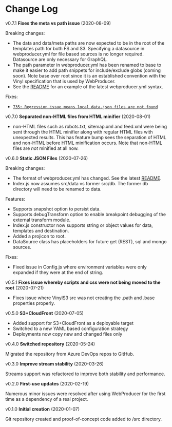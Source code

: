 # Change Log

v0.7.1 **Fixes the meta vs path issue** (2020-08-09)

Breaking changes:

- The data and data/meta paths are now expected to be in the root of the templates path for both FS and S3. Specifying a datasource in webproducer.yml for file based sources is no longer required. Datasource are only necessary for GraphQL.
- The path parameter in webproducer.yml has been renamed to base to make it easier to add path snippets for include/exclude globs (coming soon). Note base over root since it is an established convention with the Vinyl specification that is used by WebProducer.
- See the [README](README.md) for an example of the latest webproducer.yml syntax.

Fixes:

- [`735: Regression issue means local data.json files are not found`](https://dev.azure.com/techsmarts/Web%20Producer/_workitems/edit/735)

v0.7.0 **Separated non-HTML files from HTML minifier** (2020-08-01)

- non-HTML files such as robots.txt, sitemap.xml and feed.xml were being sent through the HTML minifier along with regular HTML files with unexpected results. This has feature bump sees the separation of HTML and non-HTML before HTML minification occurs. Note that non-HTML files are _not_ minified at all now.

v0.6.0 **Static JSON Files** (2020-07-26)

Breaking changes:

- The format of webproducer.yml has changed. See the latest [README](README.md).
- Index.js now assumes src/data vs former src/db. The former db directory will need to be renamed to data.

Features:

- Supports snapshot option to persist data.
- Supports debugTransform option to enable breakpoint debugging of the external transform module.
- Index.js constructor now supports string or object values for data, templates and destination.
- Added a projicon to root.
- DataSource class has placeholders for future get (REST), sql and mongo sources.

Fixes:

- Fixed issue in Config.js where environment variables were only expanded if they were at the end of string.

v0.5.1 **Fixes issue whereby scripts and css were not being moved to the root** (2020-07-21)

- Fixes issue where VinylS3 src was not creating the .path and .base properties properly.

v0.5.0 **S3+CloudFront** (2020-07-05)

- Added support for S3+CloudFront as a deployable target
- Switched to a new YAML based configuration strategy
- Deployments now copy new and changed files only

v0.4.0 **Switched repository** (2020-05-24)

Migrated the repository from Azure DevOps repos to GitHub.

v0.3.0 **Improve stream stability** (2020-03-26)

Streams support was refactored to improve both stability and performance.

v0.2.0 **First-use updates** (2020-02-19)

Numerous minor issues were resolved after using WebProducer for the first time as a dependency of a real project.

v0.1.0 **Initial creation** (2020-01-07)

Git repository created and proof-of-concept code added to /src directory.
